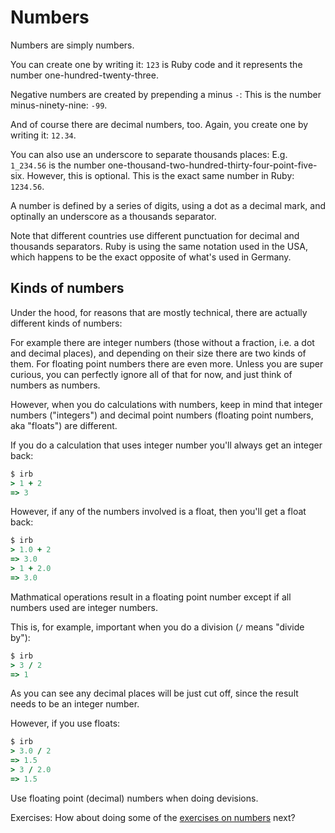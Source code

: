 # Numbers

Numbers are simply numbers.

You can create one by writing it: `123` is Ruby code and it represents the
number one-hundred-twenty-three.

Negative numbers are created by prepending a minus `-`: This is the number
minus-ninety-nine: `-99`.

And of course there are decimal numbers, too. Again, you create one by writing
it: `12.34`.

You can also use an underscore to separate thousands places: E.g. `1_234.56` is the
number one-thousand-two-hundred-thirty-four-point-five-six.  However, this is
optional. This is the exact same number in Ruby: `1234.56`.

<p class="hint">
A number is defined by a series of digits, using a dot as a decimal mark, and
optinally an underscore as a thousands separator.
</p>

Note that different countries use different punctuation for decimal and
thousands separators. Ruby is using the same notation used in the USA, which
happens to be the exact opposite of what's used in Germany.

## Kinds of numbers

Under the hood, for reasons that are mostly technical, there are actually
different kinds of numbers:

For example there are integer numbers (those without a fraction, i.e. a dot and
decimal places), and depending on their size there are two kinds of them. For
floating point numbers there are even more. Unless you are super curious, you
can perfectly ignore all of that for now, and just think of numbers as numbers.

However, when you do calculations with numbers, keep in mind that integer
numbers ("integers") and decimal point numbers (floating point numbers, aka
"floats") are different.

If you do a calculation that uses integer number you'll always
get an integer back:

```ruby
$ irb
> 1 + 2
=> 3
```

However, if any of the numbers involved is a float, then you'll get a float back:

```ruby
$ irb
> 1.0 + 2
=> 3.0
> 1 + 2.0
=> 3.0
```

<p class="hint">
Mathmatical operations result in a floating point number except if all numbers used are integer numbers.
</p>

This is, for example, important when you do a division (`/` means "divide by"):

```ruby
$ irb
> 3 / 2
=> 1
```

As you can see any decimal places will be just cut off, since the result needs
to be an integer number.

However, if you use floats:

```ruby
$ irb
> 3.0 / 2
=> 1.5
> 3 / 2.0
=> 1.5
```

<p class="hint">
Use floating point (decimal) numbers when doing devisions.
</p>

Exercises: How about doing some of the [exercises on numbers](/exercises/numbers.html)
next?

